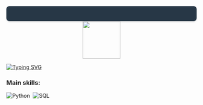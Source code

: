  <div style="background-color: #273746; /* Cor de fundo */
                 padding: 20px; /* Espaçamento interno */
                 border-radius: 8px; /* Bordas arredondadas */
                 box-shadow: 0 2px 4px rgba(0, 0, 0, 0.1); /* Sombra */">
        <!-- Seu conteúdo aqui -->
    </div>

<div id="header" align="center">
  <img src="https://media.giphy.com/media/M9gbBd9nbDrOTu1Mqx/giphy.gif" width="100"/>
</div>
 
[![Typing SVG](https://readme-typing-svg.herokuapp.com/?color=273746&size=40&center=true&vCenter=true&width=1000&lines=Hey,+I'm+Davis+;From+Brazil+to+the+World;24+years;Data+Scientist;Let+me+know+you!+:%29)](https://git.io/typing-svg)

### Main skills:
![Python](https://img.shields.io/badge/Python-14354C?style=for-the-badge&logo=python&logoColor=white)&nbsp;
![SQL](https://img.shields.io/badge/-SQL-0D1117?style=for-the-badge&logo=sql&labelColor=0D1117)&nbsp;

